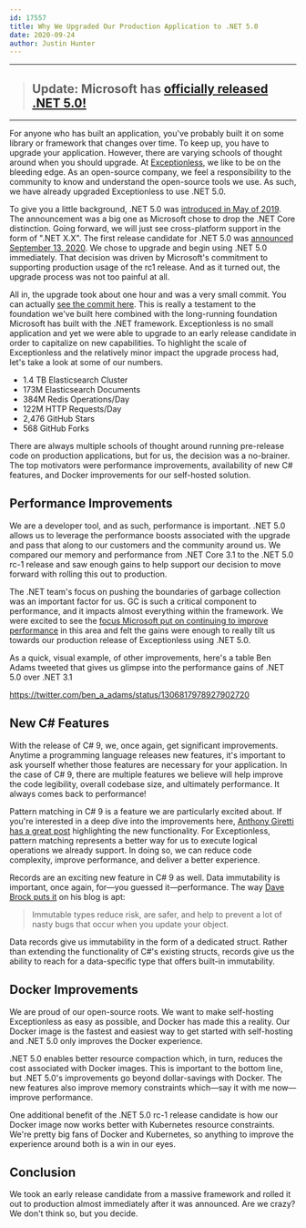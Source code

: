 ```yaml
---
id: 17557
title: Why We Upgraded Our Production Application to .NET 5.0
date: 2020-09-24
author: Justin Hunter
---
```


---

> ## Update: Microsoft has [officially released .NET 5.0!](https://devblogs.microsoft.com/dotnet/announcing-net-5-0/)

---

For anyone who has built an application, you've probably built it on some library or framework that changes over time. To keep up, you have to upgrade your application. However, there are varying schools of thought around when you should upgrade. At [Exceptionless](https://exceptionless/), we like to be on the bleeding edge. As an open-source company, we feel a responsibility to the community to know and understand the open-source tools we use. As such, we have already upgraded Exceptionless to use .NET 5.0.

To give you a little background, .NET 5.0 was [introduced in May of 2019](https://devblogs.microsoft.com/dotnet/introducing-net-5/). The announcement was a big one as Microsoft chose to drop the .NET Core distinction. Going forward, we will just see cross-platform support in the form of ".NET X.X". The first release candidate for .NET 5.0 was [announced September 13, 2020](https://devblogs.microsoft.com/dotnet/announcing-net-5-0-rc-1/). We chose to upgrade and begin using .NET 5.0 immediately. That decision was driven by Microsoft's commitment to supporting production usage of the rc1 release. And as it turned out, the upgrade process was not too painful at all.

All in, the upgrade took about one hour and was a very small commit. You can actually [see the commit here](https://github.com/exceptionless/Exceptionless/commit/874f08e70a3ded2762f8d34df0378de38d7a3193). This is really a testament to the foundation we've built here combined with the long-running foundation Microsoft has built with the .NET framework. Exceptionless is no small application and yet we were able to upgrade to an early release candidate in order to capitalize on new capabilities. To highlight the scale of Exceptionless and the relatively minor impact the upgrade process had, let's take a look at some of our numbers.

* 1.4 TB Elasticsearch Cluster
* 173M Elasticsearch Documents
* 384M Redis Operations/Day
* 122M HTTP Requests/Day
* 2,476 GitHub Stars
* 568 GitHub Forks

There are always multiple schools of thought around running pre-release code on production applications, but for us, the decision was a no-brainer. The top motivators were performance improvements, availability of new C# features, and Docker improvements for our self-hosted solution.

## Performance Improvements

We are a developer tool, and as such, performance is important. .NET 5.0 allows us to leverage the performance boosts associated with the upgrade and pass that along to our customers and the community around us. We compared our memory and performance from .NET Core 3.1 to the .NET 5.0 rc-1 release and saw enough gains to help support our decision to move forward with rolling this out to production.

The .NET team's focus on pushing the boundaries of garbage collection was an important factor for us. GC is such a critical component to performance, and it impacts almost everything within the framework. We were excited to see the [focus Microsoft put on continuing to improve performance](https://devblogs.microsoft.com/dotnet/performance-improvements-in-net-5/#gc) in this area and felt the gains were enough to really tilt us towards our production release of Exceptionless using .NET 5.0.

As a quick, visual example, of other improvements, here's a table Ben Adams tweeted that gives us glimpse into the performance gains of .NET 5.0 over .NET 3.1

https://twitter.com/ben_a_adams/status/1306817978927902720

## New C# Features

With the release of C# 9, we, once again, get significant improvements. Anytime a programming language releases new features, it's important to ask yourself whether those features are necessary for your application. In the case of C# 9, there are multiple features we believe will help improve the code legibility, overall codebase size, and ultimately performance. It always comes back to performance!

Pattern matching in C# 9 is a feature we are particularly excited about. If you're interested in a deep dive into the improvements here, [Anthony Giretti has a great post](https://anthonygiretti.com/2020/06/23/introducing-c-9-improved-pattern-matching/) highlighting the new functionality. For Exceptionless, pattern matching represents a better way for us to execute logical operations we already support. In doing so, we can reduce code complexity, improve performance, and deliver a better experience.

Records are an exciting new feature in C# 9 as well. Data immutability is important, once again, for—you guessed it—performance. The way [Dave Brock puts it](https://daveabrock.com/2020/07/06/c-sharp-9-deep-dive-records) on his blog is apt:

> Immutable types reduce risk, are safer, and help to prevent a lot of nasty bugs that occur when you update your object.

Data records give us immutability in the form of a dedicated struct. Rather than extending the functionality of C#'s existing structs, records give us the ability to reach for a data-specific type that offers built-in immutability.

## Docker Improvements

We are proud of our open-source roots. We want to make self-hosting Exceptionless as easy as possible, and Docker has made this a reality. Our Docker image is the fastest and easiest way to get started with self-hosting and .NET 5.0 only improves the Docker experience.

.NET 5.0 enables better resource compaction which, in turn, reduces the cost associated with Docker images. This is important to the bottom line, but .NET 5.0's improvements go beyond dollar-savings with Docker. The new features also improve memory constraints which—say it with me now—improve performance.

One additional benefit of the .NET 5.0 rc-1 release candidate is how our Docker image now works better with Kubernetes resource constraints. We're pretty big fans of Docker and Kubernetes, so anything to improve the experience around both is a win in our eyes.

## Conclusion

We took an early release candidate from a massive framework and rolled it out to production almost immediately after it was announced. Are we crazy? We don't think so, but you decide.
